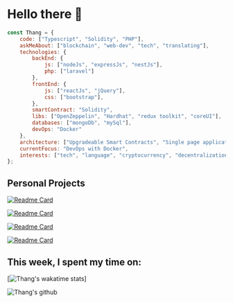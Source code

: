 # Hello there 👋




```javascript
const Thang = {
    code: ["Typescript", "Solidity", "PHP"],
    askMeAbout: ["blockchain", "web-dev", "tech", "translating"],
    technologies: {
        backEnd: {
            js: ["nodeJs", "expressJs", "nestJs"],
            php: ["laravel"]
        },
        frontEnd: {
            js: ["reactJs", "jQuery"],
            css: ["bootstrap"],
        },
        smartContract: "Solidity",
        libs: ["OpenZeppelin", "Hardhat", "redux toolkit", "coreUI"],
        databases: ["mongoDb", "mySql"],
        devOps: "Docker"
    },
    architecture: ["Upgradeable Smart Contracts", "Single page applications"],
    currentFocus: "DevOps with Docker",
    interests: ["tech", "language", "cryptocurrency", "decentralization"]
};
```
<!-- <img align='left' src="https://media.giphy.com/media/l4FGrHErakgV8GRO0/giphy.gif" width="230"> -->

## Personal Projects

[![Readme Card](https://github-readme-stats.vercel.app/api/pin/?username=21jake&theme=dark&show_icons=true&repo=Binance-volatility-trading-bot-JS)](https://github.com/anuraghazra/github-readme-stats)

[![Readme Card](https://github-readme-stats.vercel.app/api/pin/?username=21jake&theme=dark&show_icons=true&repo=dao-practice)](https://github.com/anuraghazra/github-readme-stats)

[![Readme Card](https://github-readme-stats.vercel.app/api/pin/?username=21jake&theme=dark&show_icons=true&repo=bridge-sample)](https://github.com/anuraghazra/github-readme-stats)

[![Readme Card](https://github-readme-stats.vercel.app/api/pin/?username=21jake&theme=dark&show_icons=true&repo=CrackOverFlow)](https://github.com/anuraghazra/github-readme-stats)


## This week, I spent my time on:

[![Thang's wakatime stats](https://github-readme-stats.vercel.app/api/wakatime?username=21jake&theme=dark&line_height=27&v=2)]

![Thang's github](https://github-readme-stats.vercel.app/api?username=21jake&theme=dark&show_icons=true)
